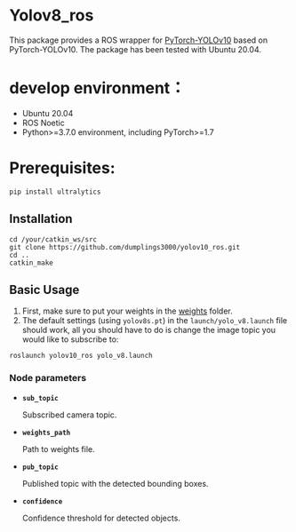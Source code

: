 # Yolov8_ros

This package provides a ROS wrapper for [PyTorch-YOLOv10](https://github.com/ultralytics/ultralytics) based on PyTorch-YOLOv10. The package has been tested with Ubuntu 20.04.

# develop environment：
- Ubuntu 20.04
- ROS Noetic
- Python>=3.7.0 environment, including PyTorch>=1.7

# Prerequisites:
```
pip install ultralytics
```

## Installation

```
cd /your/catkin_ws/src
git clone https://github.com/dumplings3000/yolov10_ros.git
cd ..
catkin_make

```

## Basic Usage

1. First, make sure to put your weights in the [weights](https://github.com/qq44642754a/Yolov8_ros/tree/master/yolov8_ros/weights) folder. 
2.  The default settings (using `yolov8s.pt`) in the `launch/yolo_v8.launch` file should work, all you should have to do is change the image topic you would like to subscribe to:

```
roslaunch yolov10_ros yolo_v8.launch
```


### Node parameters

* **`sub_topic`** 

    Subscribed camera topic.

* **`weights_path`** 

    Path to weights file.

* **`pub_topic`** 

    Published topic with the detected bounding boxes.
    
* **`confidence`** 

    Confidence threshold for detected objects.
    


